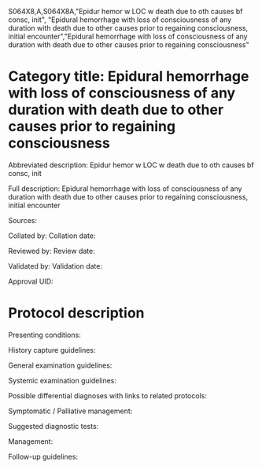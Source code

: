 S064X8,A,S064X8A,"Epidur hemor w LOC w death due to oth causes bf consc, init", "Epidural hemorrhage with loss of consciousness of any duration with death due to other causes prior to regaining consciousness, initial encounter","Epidural hemorrhage with loss of consciousness of any duration with death due to other causes prior to regaining consciousness"
# Category title: Epidural hemorrhage with loss of consciousness of any duration with death due to other causes prior to regaining consciousness

Abbreviated description: Epidur hemor w LOC w death due to oth causes bf consc, init

Full description: Epidural hemorrhage with loss of consciousness of any duration with death due to other causes prior to regaining consciousness, initial encounter

Sources:

Collated by:
Collation date:

Reviewed by:
Review date:

Validated by:
Validation date:

Approval UID:

# Protocol description

Presenting conditions:

History capture guidelines:

General examination guidelines:

Systemic examination guidelines:

Possible differential diagnoses with links to related protocols:

Symptomatic / Palliative management:

Suggested diagnostic tests:

Management:

Follow-up guidelines:
